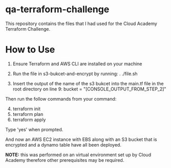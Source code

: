 # qa-terraform-challenge

This repository contains the files that I had used for the Cloud Academy Terraform Challenge.

# How to Use

1. Ensure Terraform and AWS CLI are installed on your machine

2. Run the file in s3-bukcet-and-encrypt by running: . ./file.sh

3. Insert the output of the name of the s3 bukcet into the main.tf file in the root directory on line 9: bucket = "[CONSOLE_OUTPUT_FROM_STEP_2]"

Then run the follow commands from your command:

4. terraform init
5. terraform plan
6. terraform apply

Type 'yes' when prompted.

And now an AWS EC2 instance with EBS along with an S3 bucket that is encrypted and a dynamo table have all been deployed.

**NOTE:** this was performed on an virtual environment set up by Cloud Academy therefore other prerequisites may be required.
